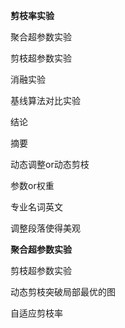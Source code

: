 **剪枝率实验**

聚合超参数实验

剪枝超参数实验

消融实验

基线算法对比实验

结论

摘要

动态调整or动态剪枝

参数or权重

专业名词英文

调整段落使得美观



**聚合超参数实验**

剪枝超参数实验

动态剪枝突破局部最优的图



自适应剪枝率

